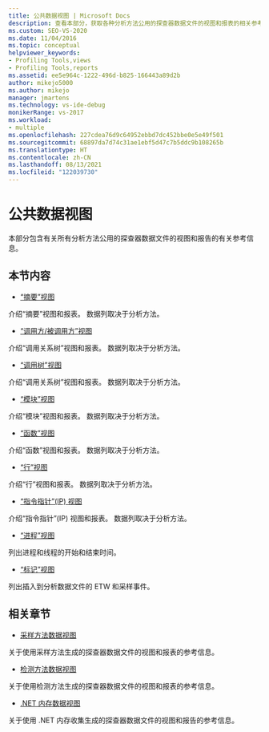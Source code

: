 ```yaml
---
title: 公共数据视图 | Microsoft Docs
description: 查看本部分，获取各种分析方法公用的探查器数据文件的视图和报表的相关参考信息。
ms.custom: SEO-VS-2020
ms.date: 11/04/2016
ms.topic: conceptual
helpviewer_keywords:
- Profiling Tools,views
- Profiling Tools,reports
ms.assetid: ee5e964c-1222-496d-b825-166443a89d2b
author: mikejo5000
ms.author: mikejo
manager: jmartens
ms.technology: vs-ide-debug
monikerRange: vs-2017
ms.workload:
- multiple
ms.openlocfilehash: 227cdea76d9c64952ebbd7dc452bbe0e5e49f501
ms.sourcegitcommit: 68897da7d74c31ae1ebf5d47c7b5ddc9b108265b
ms.translationtype: HT
ms.contentlocale: zh-CN
ms.lasthandoff: 08/13/2021
ms.locfileid: "122039730"
---
```

# <a name="common-data-views"></a>公共数据视图
本部分包含有关所有分析方法公用的探查器数据文件的视图和报告的有关参考信息。

## <a name="in-this-section"></a>本节内容
- [“摘要”视图](../profiling/summary-view.md)

 介绍“摘要”视图和报表。 数据列取决于分析方法。

- [“调用方/被调用方”视图](../profiling/caller-callee-view.md)

 介绍“调用关系树”视图和报表。 数据列取决于分析方法。

- [“调用树”视图](../profiling/call-tree-view.md)

 介绍“调用关系树”视图和报表。 数据列取决于分析方法。

- [“模块”视图](../profiling/modules-view.md)

 介绍“模块”视图和报表。 数据列取决于分析方法。

- [“函数”视图](../profiling/functions-view.md)

 介绍“函数”视图和报表。 数据列取决于分析方法。

- [“行”视图](../profiling/lines-view.md)

 介绍“行”视图和报表。 数据列取决于分析方法。

- [“指令指针”(IP) 视图](../profiling/instruction-pointers-ips-view.md)

 介绍“指令指针”(IP) 视图和报表。 数据列取决于分析方法。

- [“进程”视图](../profiling/process-view.md)

 列出进程和线程的开始和结束时间。

- [“标记”视图](../profiling/marks-view.md)

 列出插入到分析数据文件的 ETW 和采样事件。

## <a name="related-sections"></a>相关章节
- [采样方法数据视图](../profiling/profiler-sampling-method-data-views.md)

 关于使用采样方法生成的探查器数据文件的视图和报表的参考信息。

- [检测方法数据视图](../profiling/instrumentation-method-data-views.md)

 关于使用检测方法生成的探查器数据文件的视图和报表的参考信息。

- [.NET 内存数据视图](../profiling/dotnet-memory-data-views.md)

 关于使用 .NET 内存收集生成的探查器数据文件的视图和报告的参考信息。
